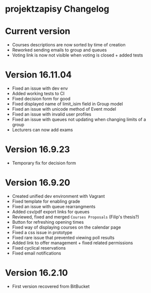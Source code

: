 # projektzapisy Changelog

# Current version

* Courses descriptions are now sorted by time of creation
* Reworked sending emails to group and queues
* Voting link is now not visible when voting is closed + added tests

# Version 16.11.04

* Fixed an issue with dev env
* Added working tests to CI
* Fixed decision form for good
* Fixed displayed name of limit_isim field in Group model
* Fixed an issue with unicode method of Event model
* Fixed an issue with invalid user profiles
* Fixed an issue with queues not updating when changing limits of a group
* Lecturers can now add exams

# Version 16.9.23

* Temporary fix for decision form

# Version 16.9.20

* Created unified dev environment with Vagrant
* Fixed template for enabling grade
* Fixed an issue with queue rearrangments
* Added csv/pdf export links for queues
* Reviewed, fixed and merged `Courses Proposals` (Filip's thesis?)
* Button for refreshing opening times
* Fixed way of displaying courses on the calendar page
* Fixed a css issue in prototype
* Fixed rare issue that prevented viewing poll results
* Added link to offer management + fixed related permissions
* Fixed cyclical reservations
* Fixed email notifications

# Version 16.2.10

* First version recovered from BitBucket
